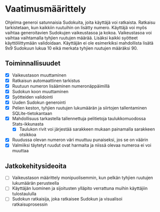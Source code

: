 # Vaatimusmäärittely

Ohjelma generoi satunnaisia Sudokuita, joita käyttäjä voi ratkaista. Ratkaisu tarkistetaan, kun kaikkiin ruutuihin on lisätty numero. Käyttäjä voi myös vaihtaa generoitavien Sudokujen vaikeustasoa ja kokoa. Vaikeustasoa voi vaihtaa vaihtamalla tyhjien ruutujen määrää. Lisäksi kaikki syötteet käyttöliittymään validoidaan. Käyttäjän ei ole esimerkiksi mahdollista lisätä 9x9 Sudokuun lukua 10 eikä merkata tyhjien ruutujen määräksi 90.

## Toiminnallisuudet

- [x] Vaikeustason muuttaminen
- [x] Ratkaisun automaattinen tarkistus
- [x] Ruutuun numeron lisääminen numeronäppäimillä
- [x] Sudokun koon muuttaminen
- [x] Syötteiden validointi
- [x] Uuden Sudokun generointi
- [x] Pelien keston, tyhjien ruutujen lukumäärän ja siirtojen tallentaminen SQLite-tietokantaan
- [x] Mahdollisuus tarkastella tallennettuja pelitietoja taulukkomuodossa Stats-ikkunasta
    - [x] Taulukon rivit voi järjestää sarakkeen mukaan painamalla sarakkeen otsikkoa
- [x] Ruudussa olevan numeron väri muuttuu punaiseksi, jos se on väärin
- [x] Valmiiksi täytetyt ruudut ovat harmaita ja niissä olevaa numeroa ei voi muuttaa

## Jatkokehitysideoita

- [ ] Vaikeustason määrittely monipuolisemmin, kun pelkän tyhjien ruutujen lukumäärän perusteella
- [ ] Käyttäjän luominen ja sijoitusten ylläpito verrattuna muihin käyttäjiin tulostaululla
- [ ] Sudokun ratkaisija, joka ratkaisee Sudokun ja visualisoi ratkaisuprosessin